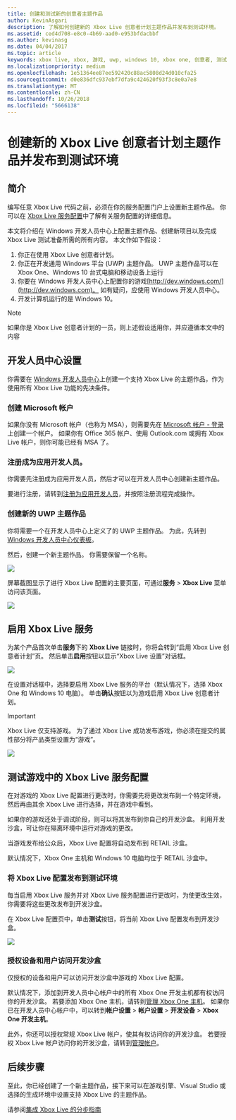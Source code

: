 ```yaml
---
title: 创建和测试新的创意者主题作品
author: KevinAsgari
description: 了解如何创建新的 Xbox Live 创意者计划主题作品并发布到测试环境。
ms.assetid: ced4d708-e8c0-4b69-aad0-e953bfdacbbf
ms.author: kevinasg
ms.date: 04/04/2017
ms.topic: article
keywords: xbox live, xbox, 游戏, uwp, windows 10, xbox one, 创意者, 测试
ms.localizationpriority: medium
ms.openlocfilehash: 1e51364ee87ee592420c88ac5808d24d010cfa25
ms.sourcegitcommit: d0e836dfc937ebf7dfa9c424620f93f3c8e0a7e8
ms.translationtype: MT
ms.contentlocale: zh-CN
ms.lasthandoff: 10/26/2018
ms.locfileid: "5666138"
---
```

# <a name="create-a-new-xbox-live-creators-program-title-and-publish-to-the-test-environment"></a>创建新的 Xbox Live 创意者计划主题作品并发布到测试环境

## <a name="introduction"></a>简介

编写任意 Xbox Live 代码之前，必须在你的服务配置门户上设置新主题作品。  你可以在 [Xbox Live 服务配置](../xbox-live-service-configuration.md)中了解有关服务配置的详细信息。

本文将介绍在 Windows 开发人员中心上配置主题作品、创建新项目以及完成 Xbox Live 测试准备所需的所有内容。 本文作如下假设：

1. 你正在使用 Xbox Live 创意者计划。
2. 你正在开发通用 Windows 平台 (UWP) 主题作品。  UWP 主题作品可以在 Xbox One、Windows 10 台式电脑和移动设备上运行
3. 你要在 Windows 开发人员中心上配置你的游戏[http://dev.windows.com/](http://dev.windows.com)。  如有疑问，应使用 Windows 开发人员中心。
4. 开发计算机运行的是 Windows 10。

> [!NOTE]
> 如果你是 Xbox Live 创意者计划的一员，则上述假设适用你，并应遵循本文中的内容

## <a name="dev-center-setup"></a>开发人员中心设置

你需要在 [Windows 开发人员中心](http://dev.windows.com)上创建一个支持 Xbox Live 的主题作品，作为使用所有 Xbox Live 功能的先决条件。

### <a name="create-a-microsoft-account"></a>创建 Microsoft 帐户
如果你没有 Microsoft 帐户（也称为 MSA），则需要先在 [Microsoft 帐户 - 登录](https://go.microsoft.com/fwlink/p/?LinkID=254486) 上创建一个帐户。 如果你有 Office 365 帐户、使用 Outlook.com 或拥有 Xbox Live 帐户，则你可能已经有 MSA 了。

### <a name="register-as-an-app-developer"></a>注册成为应用开发人员。
你需要先注册成为应用开发人员，然后才可以在开发人员中心创建新主题作品。

要进行注册，请转到[注册为应用开发人员](https://developer.microsoft.com/store/register)，并按照注册流程完成操作。

### <a name="create-a-new-uwp-title"></a>创建新的 UWP 主题作品
你将需要一个在开发人员中心上定义了的 UWP 主题作品。 为此，先转到 [Windows 开发人员中心仪表板](https://developer.microsoft.com/dashboard/)。

然后，创建一个新主题作品。 你需要保留一个名称。

![](../images/getting_started/first_xbltitle_newapp.png)

屏幕截图显示了进行 Xbox Live 配置的主要页面，可通过**服务** > **Xbox Live** 菜单访问该页面。

![](../images/creators_udc/creators_udc_xboxlive_page.png)

## <a name="enable-xbox-live-services"></a>启用 Xbox Live 服务
为某个产品首次单击**服务**下的 **Xbox Live** 链接时，你将会转到“启用 Xbox Live 创意者计划”页。  然后单击**启用**按钮以显示“Xbox Live 设置”对话框。

![](../images/creators_udc/creators_udc_xboxlive_enable.png)

在设置对话框中，选择要启用 Xbox Live 服务的平台（默认情况下，选择 Xbox One 和 Windows 10 电脑）。  单击**确认**按钮以为游戏启用 Xbox Live 创意者计划。

> [!IMPORTANT]
> Xbox Live 仅支持游戏。 为了通过 Xbox Live 成功发布游戏，你必须在提交的属性部分将产品类型设置为“游戏”。

![](../images/creators_udc/creators_udc_xboxlive_enable_dialog.png)

## <a name="test-xbox-live-service-configuration-in-your-game"></a>测试游戏中的 Xbox Live 服务配置
在对游戏的 Xbox Live 配置进行更改时，你需要先将更改发布到一个特定环境，然后再由其余 Xbox Live 进行选择，并在游戏中看到。

如果你的游戏还处于调试阶段，则可以将其发布到你自己的开发沙盒。  利用开发沙盒，可让你在隔离环境中运行对游戏的更改。

当游戏发布给公众后，Xbox Live 配置将自动发布到 RETAIL 沙盒。

默认情况下，Xbox One 主机和 Windows 10 电脑均位于 RETAIL 沙盒中。

### <a name="publish-xbox-live-configuration-to-the-test-environment"></a>将 Xbox Live 配置发布到测试环境

每当启用 Xbox Live 服务并对 Xbox Live 服务配置进行更改时，为使更改生效，你需要将这些更改发布到开发沙盒。

在 Xbox Live 配置页中，单击**测试**按钮，将当前 Xbox Live 配置发布到开发沙盒。

![](../images/creators_udc/creators_udc_xboxlive_config_test.png)

### <a name="authorize-devices-and-users-for-the-development-sandbox"></a>授权设备和用户访问开发沙盒

仅授权的设备和用户可以访问开发沙盒中游戏的 Xbox Live 配置。

默认情况下，添加到开发人员中心帐户中的所有 Xbox One 开发主机都有权访问你的开发沙盒。  若要添加 Xbox One 主机，请转到[管理 Xbox One 主机](https://partner.microsoft.com/XboxDevices)。 如果你已在开发人员中心帐户中，可以转到**帐户设置** > **帐户设置** > **开发设备** > **Xbox One 开发主机**。

此外，你还可以授权常规 Xbox Live 帐户，使其有权访问你的开发沙盒。  若要授权 Xbox Live 帐户访问你的开发沙盒，请转到[管理帐户](https://developer.microsoft.com/xboxtestaccounts/configurecreators)。

## <a name="next-steps"></a>后续步骤
至此，你已经创建了一个新主题作品，接下来可以在游戏引擎、Visual Studio 或选择的生成环境中设置支持 Xbox Live 的主题作品。

请参阅[集成 Xbox Live 的分步指南](creators-step-by-step-guide.md)
